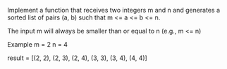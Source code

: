 Implement a function that receives two integers m and n and generates a sorted list of pairs (a, b) such that m <= a <= b <= n.

The input m will always be smaller than or equal to n (e.g., m <= n)

Example
m = 2
n = 4

result = [(2, 2), (2, 3), (2, 4), (3, 3), (3, 4), (4, 4)]
